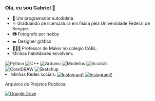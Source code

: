 ### Olá, eu sou Gabriel 👋
- 🌱 Um programador autodidata. <br/>
- ⚛️ Graduando de licenciatura em física pela Universidade Federal de Sergipe. <br/>
- 📷 Fotografo por hobby
- ✒️ Designer gráfico
- 👨🏻‍🏫 Professor de Maker no colegio CABL.
      <li>Minhas habilidades envolvem:</li>
    </ul>
    <div style="display: inline-block">
      <img align="center" alt="Python" src="https://img.shields.io/badge/Python-3776AB?style=for-the-badge&logo=python&logoColor=white"/>
      <img align="center" alt="C++" src="https://img.shields.io/badge/C%2B%2B-00599C?style=for-the-badge&logo=c%2B%2B&logoColor=red"/>
      <img align="center" alt="Arduino" src="https://img.shields.io/badge/Arduino-00979D?style=for-the-badge&logo=arduino&logoColor=white"/>
    </div>
    <div style="display: inline-block">
      <img align="center" alt="Modellus" src="https://i.imgur.com/PT2Ngwu.jpg"/>
      <img align="center" alt="Scratch" src="https://i.imgur.com/JdGCSsV.jpg"/>
    </div>
    <div style="display: inline-block">
      <img align="center" alt="CorelDRAW" src="https://i.imgur.com/8VHvlJ1.jpg"/>
      <img align="center" alt="Sketchup" src="https://i.imgur.com/m4lFg8k.jpg"/>
    </div>

<li> Minhas Redes sociais:
    <a href="https://instagram.com/science_aqui?utm_medium=copy_link"><img align="center" alt="Instagram1" src="https://img.shields.io/badge/Instagram-E4405F?style=for-the-badge&logo=instagram&logoColor=black"/></a>
    <a href="https://instagram.com/gabriel_j.santos_?utm_medium=copy_link"><img align="center" alt="Instagram2" src="https://img.shields.io/badge/Instagram-E4405F?style=for-the-badge&logo=instagram&logoColor=white"/></a>
    <p>Arquivos de Projetos Publicos:</p>
    <a href="https://drive.google.com/drive/folders/1bxT3k2MdrBuJUGibxx55kll2b39F4q_J?usp=sharing/"><img align="center" alt="Google Drive" src="https://img.shields.io/badge/Google%20Drive-4285F4?style=for-the-badge&logo=googledrive&logoColor=white"/></a>


